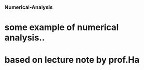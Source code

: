 ### Numerical-Analysis
# some example of numerical analysis..   
# based on lecture note by prof.Ha


